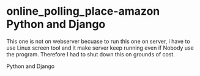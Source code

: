# online_polling_place-amazon   Python and Django 

This one is not on webserver becuase to run this one on server, i have to use Linux screen tool and it make server keep running even if Nobody use the program. Therefore I had to shut down this on grounds of cost.

 Python and Django 
